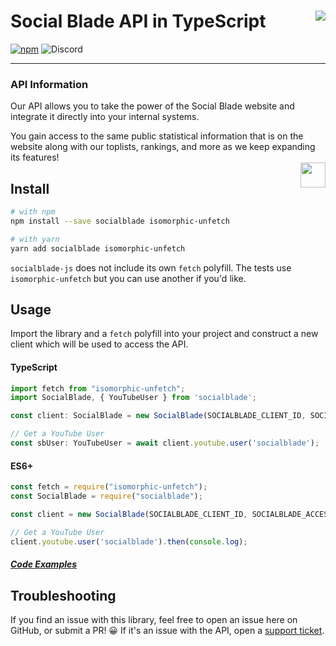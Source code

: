 # Social Blade API in TypeScript [<img align="right" src="https://socialblade.com/images/media/red/2.png">](https://socialblade.com/b)

[![npm](https://img.shields.io/npm/v/socialblade.svg)](https://www.npmjs.com/package/socialblade)
![Discord](https://img.shields.io/discord/125022847562285056?color=7289DA&label=Discord)

---

### API Information
Our API allows you to take the power of the Social Blade website and integrate it directly into your internal systems.

You gain access to the same public statistical information that is on the website along with our toplists, rankings, and more as we keep expanding its features!  
[<img align="right" height="40px" src="https://cdn.t.pics/socialblade-get-started.png">](https://socialblade.com/business-api)

## Install
```bash
# with npm
npm install --save socialblade isomorphic-unfetch

# with yarn
yarn add socialblade isomorphic-unfetch
```

`socialblade-js` does not include its own `fetch` polyfill. The tests use `isomorphic-unfetch` but you can use another if you'd like.

## Usage
Import the library and a `fetch` polyfill into your project and construct a new client which will be used to access the API.  

#### TypeScript
```ts
import fetch from "isomorphic-unfetch";
import SocialBlade, { YouTubeUser } from 'socialblade';

const client: SocialBlade = new SocialBlade(SOCIALBLADE_CLIENT_ID, SOCIALBLADE_ACCESS_TOKEN);

// Get a YouTube User
const sbUser: YouTubeUser = await client.youtube.user('socialblade');
```

#### ES6+
```js
const fetch = require("isomorphic-unfetch");
const SocialBlade = require("socialblade");

const client = new SocialBlade(SOCIALBLADE_CLIENT_ID, SOCIALBLADE_ACCESS_TOKEN);

// Get a YouTube User
client.youtube.user('socialblade').then(console.log);
```

##### [Code Examples](examples)

## Troubleshooting
If you find an issue with this library, feel free to open an issue here on GitHub, or submit a PR! 😀
If it's an issue with the API, open a [support ticket](https://support.socialblade.com).
